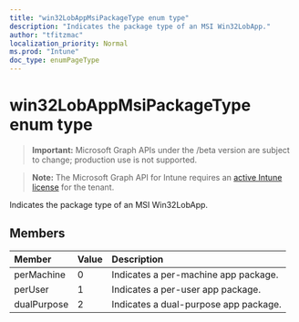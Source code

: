 ```yaml
---
title: "win32LobAppMsiPackageType enum type"
description: "Indicates the package type of an MSI Win32LobApp."
author: "tfitzmac"
localization_priority: Normal
ms.prod: "Intune"
doc_type: enumPageType
---
```


# win32LobAppMsiPackageType enum type

> **Important:** Microsoft Graph APIs under the /beta version are subject to change; production use is not supported.

> **Note:** The Microsoft Graph API for Intune requires an [active Intune license](https://go.microsoft.com/fwlink/?linkid=839381) for the tenant.

Indicates the package type of an MSI Win32LobApp.

## Members
|Member|Value|Description|
|:---|:---|:---|
|perMachine|0|Indicates a per-machine app package.|
|perUser|1|Indicates a per-user app package.|
|dualPurpose|2|Indicates a dual-purpose app package.|




